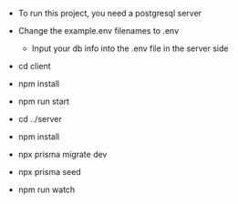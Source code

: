 -   To run this project, you need a postgresql server
-   Change the example.env filenames to .env

    -   Input your db info into the .env file in the server side

-   cd client
-   npm install
-   npm run start

-   cd ../server
-   npm install
-   npx prisma migrate dev
-   npx prisma seed
-   npm run watch
